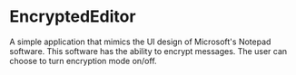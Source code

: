 # EncryptedEditor
A simple application that mimics the UI design of Microsoft's Notepad software.
This software has the ability to encrypt messages.
The user can choose to turn encryption mode on/off.
